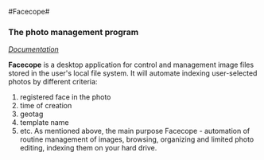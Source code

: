 #Facecope#
### The photo management program ###

_[Documentation](https://docs.google.com/document/d/1uAafzIcO1uX_CPPadWWjw2VOkqY7Sk7aB99loCDafI4/edit?usp=sharing)_

__Facecope__ is a desktop application for control and management image files stored in the user's local file system. It will automate indexing user-selected photos by different criteria:
1. registered face in the photo
2. time of creation
3. geotag
4. template name
5. etc.
As mentioned above, the main purpose Facecope - automation of routine management of images, browsing, organizing and limited photo editing, indexing them on your hard drive.